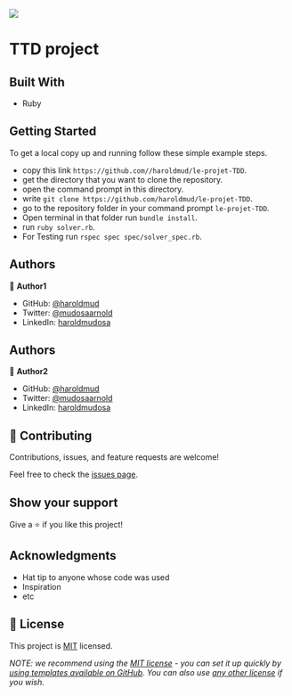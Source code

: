 ![](https://img.shields.io/badge/Microverse-blueviolet)

# TTD project

## Built With

- Ruby

## Getting Started

To get a local copy up and running follow these simple example steps.

- copy this link `https://github.com//haroldmud/le-projet-TDD`.
- get the directory that you want to clone the repository.
- open the command prompt in this directory.
- write `git clone https://github.com/haroldmud/le-projet-TDD`.
- go to the repository folder in your command prompt `le-projet-TDD`.
- Open terminal in that folder run `bundle install`.
- run `ruby solver.rb`.
- For Testing run `rspec spec spec/solver_spec.rb`.

## Authors

👤 **Author1**

- GitHub: [@haroldmud](https://github.com/haroldmud)
- Twitter: [@mudosaarnold](https://twitter.com/mudosaarnold)
- LinkedIn: [haroldmudosa](https://linkedin.com/in/haroldmusosa)

## Authors

👤 **Author2**

- GitHub: [@haroldmud](https://github.com/haroldmud)
- Twitter: [@mudosaarnold](https://twitter.com/mudosaarnold)
- LinkedIn: [haroldmudosa](https://linkedin.com/in/haroldmusosa)


## 🤝 Contributing

Contributions, issues, and feature requests are welcome!

Feel free to check the [issues page](../../issues/).

## Show your support

Give a ⭐️ if you like this project!

## Acknowledgments

- Hat tip to anyone whose code was used
- Inspiration
- etc

## 📝 License

This project is [MIT](./LICENSE) licensed.

_NOTE: we recommend using the [MIT license](https://choosealicense.com/licenses/mit/) - you can set it up quickly by [using templates available on GitHub](https://docs.github.com/en/communities/setting-up-your-project-for-healthy-contributions/adding-a-license-to-a-repository). You can also use [any other license](https://choosealicense.com/licenses/) if you wish._
